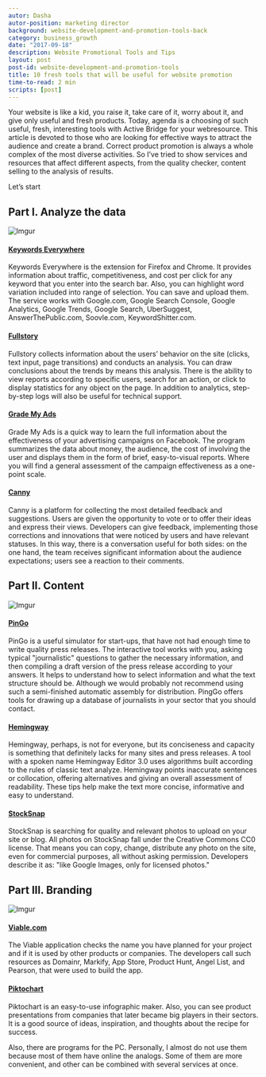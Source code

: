 ```yaml
---
autor: Dasha
autor-position: marketing director
background: website-development-and-promotion-tools-back
category: business_growth
date: "2017-09-18"
description: Website Promotional Tools and Tips
layout: post
post-id: website-development-and-promotion-tools
title: 10 fresh tools that will be useful for website promotion
time-to-read: 2 min
scripts: [post]
---
```


Your website is like a kid, you raise it, take care of it,  worry about it, and give only useful and fresh products. Today, agenda is a choosing of such useful, fresh, interesting tools with Active Bridge for your webresource. This article is devoted to  those who are looking for effective ways to attract the audience and create a brand. Correct product promotion is always a whole complex of the most diverse activities. So I’ve tried to show services and resources that affect different aspects, from the quality checker, content selling to the analysis of results.

Let’s start

## Part I. Analyze the data
![Imgur](https://i.imgur.com/JMpTkm9.jpg)

#### [Keywords Everywhere](https://chrome.google.com/webstore/detail/keywords-everywhere-keywo/hbapdpeemoojbophdfndmlgdhppljgmp)

Keywords Everywhere is the extension for Firefox and Chrome. It provides information about traffic, competitiveness, and cost per click for any keyword that you enter into the search bar. Also, you can highlight word variation included into range of selection. You can save and upload them. The service works with Google.com, Google Search Console, Google Analytics, Google Trends, Google Search, UberSuggest, AnswerThePublic.com, Soovle.com, KeywordShitter.com.

#### [Fullstory](https://www.fullstory.com/)

Fullstory collects information about the users’ behavior on the site (clicks, text input, page transitions) and conducts an analysis.  You can draw conclusions about the trends by means this analysis. There is the ability to view reports according to specific users, search for an action, or click to display statistics for any object on the page. In addition to analytics, step-by-step logs will also be useful for technical support.

#### [Grade My Ads](http://grademyads.com/)

Grade My Ads is a quick way to learn the full information about the effectiveness of your advertising campaigns on Facebook. The program summarizes the data about money, the audience, the cost of involving the user and displays them in the form of brief, easy-to-visual reports. Where you will find a general assessment of the campaign effectiveness as a  one-point scale.

#### [Canny](https://canny.io/)

Canny is a platform for collecting the most detailed feedback and suggestions. Users are given the opportunity to vote or to offer their ideas and express their views. Developers can give feedback, implementing those corrections and innovations that were noticed by users and have relevant statuses. In this way, there is a conversation useful for both sides: on the one hand, the team receives significant information about the audience expectations; users see a reaction to their comments.

## Part II. Content

![Imgur](https://i.imgur.com/XA8iy8F.jpg)

#### [PinGo](http://ping-go.com/)

PinGo is a useful simulator for start-ups, that have not had enough time to write quality press releases. The interactive tool works with you, asking typical "journalistic" questions to gather the necessary information, and then compiling a draft version of the press release according to your answers. It helps to understand how to select information and what the text structure should be. Although we would probably not recommend using such a semi-finished automatic assembly for distribution. PingGo offers tools for drawing up a database of journalists in your sector that you should contact.


#### [Hemingway](http://www.hemingwayapp.com/)

Hemingway, perhaps, is not for everyone, but its conciseness and capacity is something that definitely lacks for many sites and press releases. A tool with a spoken name Hemingway Editor 3.0 uses algorithms built according to the rules of classic text analyze. Hemingway points inaccurate sentences or collocation, offering alternatives and giving an overall assessment of readability. These tips help make the text more concise, informative and easy to understand.

#### [StockSnap](https://stocksnap.io/)

StockSnap is searching for quality and relevant photos to upload on your site or blog.  All photos on StockSnap fall under the Creative Commons CC0 license. That means you can copy, change, distribute any photo on the site, even for commercial purposes, all without asking permission. Developers describe it as: "like Google Images, only for licensed photos."

## Part III. Branding

![Imgur](https://i.imgur.com/HDjQ5F5.jpg)

#### [Viable.com](https://domainnamesales.com)

The Viable application checks the name you have planned for your project and if it is used by other products or companies. The developers call such resources as Domainr, Markify, App Store, Product Hunt, Angel List, and Pearson, that were used to build the app.

#### [Piktochart](https://piktochart.com)

Piktochart is an easy-to-use infographic maker. Also, you can see product presentations from companies that later became big players in their sectors. It is a good source of ideas, inspiration, and thoughts about the recipe for success.

Also, there are programs for the PC. Personally, I almost do not use them because most of them have online the analogs. Some of them are more convenient, and other can be combined with several services at once.
